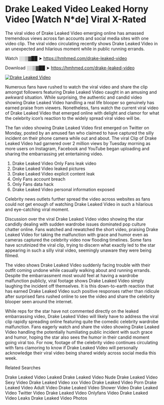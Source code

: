 ﻿# Drake Leaked Video Leaked Horny Video [Watch N*de] Viral X-Rated

The viral video of ﻿Drake Leaked Video emerging online has amassed tremendous views across fan accounts and social media sites with one video clip. The viral video circulating recently shows ﻿Drake Leaked Video in an unexpected and hilarious moment while in public running errands. 

Watch ░░▒▓██ ➤ https://hmhmed.com/drake-leaked-video

Download ░░▒▓██ ➤ https://hmhmed.com/drake-leaked-video

[![Drake Leaked Video](https://i.imgur.com/dJHk4Zq.gif)](https://hmhmed.com/drake-leaked-video)

Numerous fans have rushed to watch the viral video and share the clip amongst followers featuring ﻿Drake Leaked Video caught in an amusing and awkward situation. While surprising, the authentic and candid video showing ﻿Drake Leaked Video handling a real life blooper so genuinely has earned praise from viewers. Nonetheless, fans watch the current viral video of ﻿Drake Leaked Video that emerged online with delight and clamor for what the celebrity icon’s reaction to the widely spread viral video will be.

The fan video showing ﻿Drake Leaked Video first emerged on Twitter on Monday, posted by an amused fan who claimed to have captured the silly incident on their phone camera while out and about. The viral Clip of ﻿Drake Leaked Video had garnered over 2 million views by Tuesday morning as more users on Instagram, Facebook and YouTube began uploading and sharing the embarrassing yet entertaining video. 

1. ﻿Drake Leaked Video Only Fans leak video
2. ﻿Drake Leaked Video leaked pictures
3. ﻿Drake Leaked Video explicit content leak
4. Only Fans account breach
5. Only Fans data hack
6. ﻿Drake Leaked Video personal information exposed

Celebrity news outlets further spread the video across websites as fans could not get enough of watching ﻿Drake Leaked Video in such a hilarious and eye-catching viral moment. 

Discussion over the viral ﻿Drake Leaked Video video showing the star candidly dealing with sudden wardrobe issues dominated pop culture chatter online. Fans watched and rewatched the short video, praising ﻿Drake Leaked Video for taking the malfunction with grace and humor even as cameras captured the celebrity video now flooding timelines. Some fans have scrutinized the viral clip, trying to discern what exactly led to the star appearing in such a silly viral video, seemingly unaware they were being filmed.

The video shows ﻿Drake Leaked Video suddenly facing trouble with their outfit coming undone while casually walking about and running errands. Despite the embarrassment most would feel at having a wardrobe malfunction publicly, viral footage shows ﻿Drake Leaked Video simply laughing the incident off themselves. It is this down-to-earth reaction that has earned ﻿Drake Leaked Video such positive responses rather than ridicule after surprised fans rushed online to see the video and share the celebrity blooper seen around the internet.  

While reps for the star have not commented directly on the leaked embarrassing video, ﻿Drake Leaked Video will likely have to address the viral clip rapidly spreading online featuring quite the comedic celebrity wardrobe malfunction. Fans eagerly watch and share the video showing ﻿Drake Leaked Video handling the potentially humiliating public incident with such grace and humor, hoping the star also sees the humor in their candid moment going viral too. For now, footage of the celebrity video continues circulating with fans clamoring to know if ﻿Drake Leaked Video will personally acknowledge their viral video being shared widely across social media this week.

Related Searches

﻿Drake Leaked Video Leaked
﻿Drake Leaked Video Nude
﻿Drake Leaked Video Sexy Video
﻿Drake Leaked Video xxx Video
﻿Drake Leaked Video Porn
﻿Drake Leaked Video Adult Video
﻿Drake Leaked Video Shower Video
﻿Drake Leaked Video Twitter Video
﻿Drake Leaked Video Onlyfans Video
﻿Drake Leaked Video Leaks
﻿Drake Leaked Video Photos